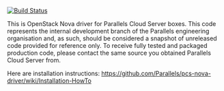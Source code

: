 [![Build Status](https://travis-ci.org/Parallels/pcs-nova-driver.png?branch=master)](https://travis-ci.org/Parallels/pcs-nova-driver)

This is OpenStack Nova driver for Parallels Cloud Server boxes. This code
represents the internal development branch of the Parallels engineering
organisation and, as such, should be considered a snapshot of unreleased code
provided for reference only.  To receive fully tested and packaged production
code, please contact the same source you obtained Parallels Cloud Server from.

Here are installation instructions:
https://github.com/Parallels/pcs-nova-driver/wiki/Installation-HowTo
